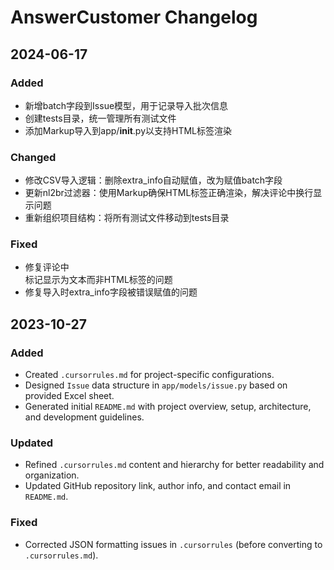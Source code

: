 # AnswerCustomer Changelog

## 2024-06-17

### Added
- 新增batch字段到Issue模型，用于记录导入批次信息
- 创建tests目录，统一管理所有测试文件
- 添加Markup导入到app/__init__.py以支持HTML标签渲染

### Changed
- 修改CSV导入逻辑：删除extra_info自动赋值，改为赋值batch字段
- 更新nl2br过滤器：使用Markup确保HTML标签正确渲染，解决评论中换行显示问题
- 重新组织项目结构：将所有测试文件移动到tests目录

### Fixed
- 修复评论中<br>标记显示为文本而非HTML标签的问题
- 修复导入时extra_info字段被错误赋值的问题

## 2023-10-27

### Added
- Created `.cursorrules.md` for project-specific configurations.
- Designed `Issue` data structure in `app/models/issue.py` based on provided Excel sheet.
- Generated initial `README.md` with project overview, setup, architecture, and development guidelines.

### Updated
- Refined `.cursorrules.md` content and hierarchy for better readability and organization.
- Updated GitHub repository link, author info, and contact email in `README.md`.

### Fixed
- Corrected JSON formatting issues in `.cursorrules` (before converting to `.cursorrules.md`). 